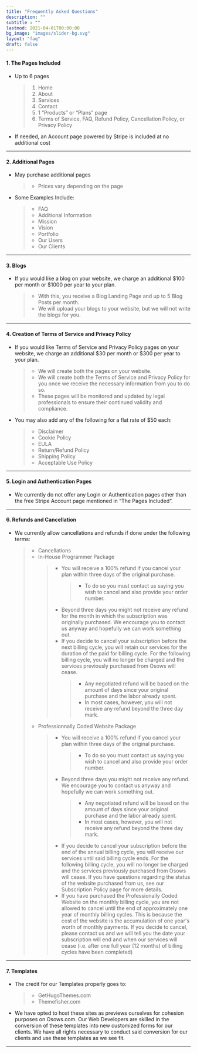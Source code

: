 ```yaml
---
title: "Frequently Asked Questions"
description: ""
subtitle : ""
lastmod: 2021-04-01T00:00:00
bg_image: "images/slider-bg.svg"
layout: "faq"
draft: false
---
```


#### 1. The Pages Included
* Up to 6 pages
  > 1. Home
  > 2. About
  > 3. Services
  > 4. Contact
  > 5. 1 “Products” or “Plans” page
  > 6. Terms of Service, FAQ, Refund Policy, Cancellation Policy, or Privacy Policy
* If needed, an Account page powered by Stripe is included at no additional cost

---

#### 2. Additional Pages
* May purchase additional pages
  > * Prices vary depending on the page
* Some Examples Include:
  > * FAQ
  > * Additional Information
  > * Mission
  > * Vision
  > * Portfolio
  > * Our Users
  > * Our Clients

---

#### 3. Blogs
* If you would like a blog on your website, we charge an additional $100 per month or $1000 per year to your plan.
  > * With this, you receive a Blog Landing Page and up to 5 Blog Posts per month.
  > * We will upload your blogs to your website, but we will not write the blogs for you.

---

#### 4. Creation of Terms of Service and Privacy Policy
* If you would like Terms of Service and Privacy Policy pages on your website, we charge an additional $30 per month or $300 per year to your plan.
  > * We will create both the pages on your website.
  > * We will create both the Terms of Service and Privacy Policy for you once we receive the necessary information from you to do so.
  > * These pages will be monitored and updated by legal professionals to ensure their continued validity and compliance.
* You may also add any of the following for a flat rate of $50 each:
  > * Disclaimer
  > * Cookie Policy
  > * EULA
  > * Return/Refund Policy
  > * Shipping Policy
  > * Acceptable Use Policy

---

#### 5. Login and Authentication Pages
* We currently do not offer any Login or Authentication pages other than the free Stripe Account page mentioned in “The Pages Included”.

---

#### 6. Refunds and Cancellation
* We currently allow cancellations and refunds if done under the following terms:
  > * Cancellations
  > * In-House Programmer Package
  >   > * You will receive a 100% refund if you cancel your plan within three days of the original purchase.
  >   >   > * To do so you must contact us saying you wish to cancel and also provide your order number.
  >   > * Beyond three days you might not receive any refund for the month in which the subscription was originally purchased. We encourage you to contact us anyway and hopefully we can work something out.
  >   > * If you decide to cancel your subscription before the next billing cycle, you will retain our services for the duration of the paid for billing cycle. For the following billing cycle, you will no longer be charged and the services previously purchased from Osows will cease.
  >   >   > * Any negotiated refund will be based on the amount of days since your original purchase and the labor already spent.
  >   >   > * In most cases, however, you will not receive any refund beyond the three day mark.
  > * Professionnally Coded Website Package
  >   > * You will receive a 100% refund if you cancel your plan within three days of the original purchase.
  >   >   > * To do so you must contact us saying you wish to cancel and also provide your order number.
  >   > * Beyond three days you might not receive any refund. We encourage you to contact us anyway and hopefully we can work something out.
  >   >   > * Any negotiated refund will be based on the amount of days since your original purchase and the labor already spent.
  >   >   > * In most cases, however, you will not receive any refund beyond the three day mark.
  >   > * If you decide to cancel your subscription before the end of the annual billing cycle, you will receive our services until said billing cycle ends. For the following billing cycle, you will no longer be charged and the services previously purchased from Osows will cease. If you have questions regarding the status of the website purchased from us, see our Subscription Policy page for more details.
  >   > * If you have purchased the Professionally Coded Website on the monthly billing cycle, you are not allowed to cancel until the end of approximately one year of monthly billing cycles. This is because the cost of the website is the accumulation of one year's worth of monthly payments. If you decide to cancel, please contact us and we will tell you the date your subscription will end and when our services will cease (i.e. after one full year (12 months) of billing cycles have been completed)

---

#### 7. Templates
* The credit for our Templates properly goes to:
  > * GetHugoThemes.com
  > * Themefisher.com
* We have opted to host these sites as previews ourselves for cohesion purposes on Osows.com. Our Web Developers are skilled in the conversion of these templates into new customized forms for our clients. We have all rights necessary to conduct said conversion for our clients and use these templates as we see fit.

---
